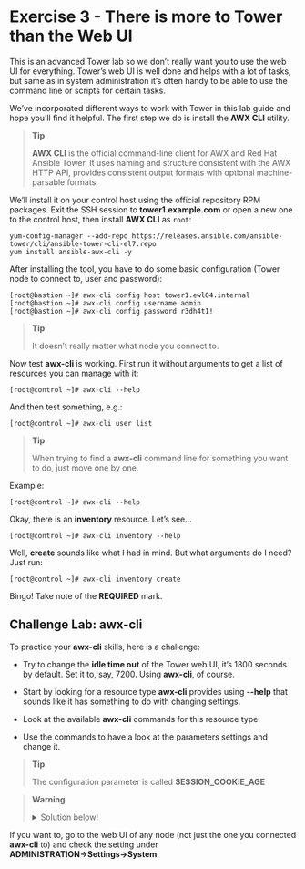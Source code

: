 # Exercise 3 - There is more to Tower than the Web UI

This is an advanced Tower lab so we don’t really want you to use the web
UI for everything. Tower’s web UI is well done and helps with a lot of
tasks, but same as in system administration it’s often handy to be able
to use the command line or scripts for certain tasks.

We’ve incorporated different ways to work with Tower in this lab guide
and hope you’ll find it helpful. The first step we do is install the
**AWX CLI** utility.

> **Tip**
>
> **AWX CLI** is the official command-line client for AWX and Red Hat
> Ansible Tower. It uses naming and structure consistent with the AWX
> HTTP API, provides consistent output formats with optional
> machine-parsable formats.

We’ll install it on your control host using the official repository RPM
packages. Exit the SSH session to **tower1.example.com** or open a new
one to the control host, then install **AWX CLI** as `root`:

    yum-config-manager --add-repo https://releases.ansible.com/ansible-tower/cli/ansible-tower-cli-el7.repo
    yum install ansible-awx-cli -y

After installing the tool, you have to do some basic configuration
(Tower node to connect to, user and password):

    [root@bastion ~]# awx-cli config host tower1.ewl04.internal
    [root@bastion ~]# awx-cli config username admin
    [root@bastion ~]# awx-cli config password r3dh4t1!

> **Tip**
>
> It doesn’t really matter what node you connect to.

Now test **awx-cli** is working. First run it without arguments to get a
list of resources you can manage with it:

    [root@control ~]# awx-cli --help

And then test something, e.g.:

    [root@control ~]# awx-cli user list

> **Tip**
>
> When trying to find a **awx-cli** command line for something you want
> to do, just move one by one.

Example:

    [root@control ~]# awx-cli --help

Okay, there is an **inventory** resource. Let’s see…

    [root@control ~]# awx-cli inventory --help

Well, **create** sounds like what I had in mind. But what arguments do I
need? Just run:

    [root@control ~]# awx-cli inventory create

Bingo\! Take note of the **REQUIRED** mark.

## Challenge Lab: awx-cli

To practice your **awx-cli** skills, here is a challenge:

  - Try to change the **idle time out** of the Tower web UI, it’s 1800
    seconds by default. Set it to, say, 7200. Using **awx-cli**, of
    course.

  - Start by looking for a resource type **awx-cli** provides using
    **--help** that sounds like it has something to do with changing
    settings.

  - Look at the available **awx-cli** commands for this resource type.

  - Use the commands to have a look at the parameters settings and
    change it.

> **Tip**
>
> The configuration parameter is called **SESSION\_COOKIE\_AGE**

> **Warning**
>
> <details><summary>Solution below!</summary>
> <p>
>
>     [root@control ~]# awx-cli setting
>     [root@control ~]# awx-cli setting get SESSION_COOKIE_AGE
>     [root@control ~]# awx-cli setting modify SESSION_COOKIE_AGE 7200
>     [root@control ~]# awx-cli setting get SESSION_COOKIE_AGE
>
> </p>
> </details>

If you want to, go to the web UI of any node (not just the one you
connected **awx-cli** to) and check the setting under
**ADMINISTRATION→Settings→System**.
